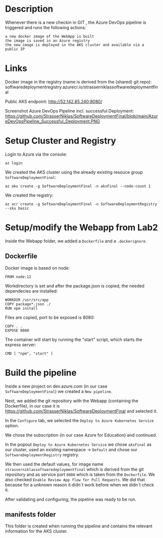 
# Description

Whenever there is a new checkin in GIT , the Azure DevOps pipeline is triggered and runs the following actions:

    a new docker image of the WebApp is built
    the image is saved in an Azure registry
    the new image is deployed in the AKS cluster and available via a public IP

# Links

Docker image in the registry (name is derived from the (shared) git repo): softwaredeploymentregistry.azurecr.io/strasserniklassoftwaredeploymentfinal

Public AKS endpoint: http://52.142.85.240:8080/

Screenshot Azure DevOps Pipeline incl. successful Deployment: https://github.com/StrasserNiklas/SoftwareDeploymentFinal/blob/main/AzureDevOpsPipeline_Successful_Deployment.PNG

# Setup Cluster and Registry

Login to Azure via the console:

    az login

We created the AKS cluster using the already existing resouce group `SoftwareDeploymentFinal`:

    az aks create -g SoftwareDeploymentFinal -n aksFinal --node-count 1

We created the registry:

    az acr create -g SoftwareDeploymentFinal -n SoftwareDeploymentRegistry --sku basic

# Setup/modify the Webapp from Lab2

Inside the Webapp folder, we added a `Dockerfile` and a `.dockerignore`.

## Dockerfile

Docker image is based on node:

    FROM node:12

Workdirectory is set and after the package.json is copied, the needed dependecies are installed:

    WORKDIR /usr/src/app
    COPY package*.json ./
    RUN npm install

Files are copied, port to be exposed is 8080:

    COPY . .
    EXPOSE 8080

The container will start by running the "start" script, which starts the express server:

    CMD [ "npm", "start" ]

# Build the pipeline

Inside a new project on dev.azure.com (in our case `SoftwareDeploymentFinal`) we created a `New pipeline`.

Next, we added the git repository with the Webapp (containing the Dockerfile), in our case it is https://github.com/StrasserNiklas/SoftwareDeploymentFinal and selected it.

In the `Configure` tab, we selected the `Deploy to Azure Kubernetes Service` option.

We chose the subscription (in our case Azure for Education) and continued.

In the popout `Deploy to Azure Kubernetes Service` we chose `aksFinal` as our cluster, used an existing namespace -> `Default` and chose our `SoftwareDeploymentRegistry` registry.

We then used the default values, for image name `strasserniklassoftwaredeploymentfinal` which is derived from the git repository and as service port `8080` which is taken from the `Dockerfile`. We also checked `Enable Review App flow for Pull Requests`. We did that because for a unknown reason it didn´t work before when we didn´t check it.

After validating and configuring, the pipeline was ready to be run.

## manifests folder

This folder is created when running the pipeline and contains the relevant information for the AKS cluster.
